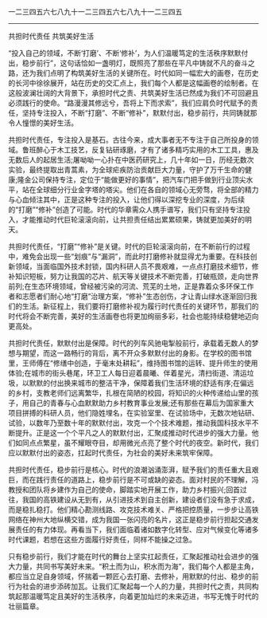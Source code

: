 一二三四五六七八九十一二三四五六七八九十一二三四五

---

共担时代责任 共筑美好生活

​   “投入自己的领域，不断‘打磨’、不断‘修补’，为人们温暖笃定的生活秩序默默付出，稳步前行”，这句话恰如一盏明灯，既照亮了那些在平凡中铸就不凡的奋斗之路，还为我们点明了构筑美好生活的关键所在。时代如同一幅宏大的画卷，在历史的长河中徐徐展开，站在历史的交汇点上，我们每个人都是这幅画卷的绘制者。在这般波澜壮阔的大背景下，承担时代之责、共筑美好生活已然成为我们不可回避且必须践行的使命。“路漫漫其修远兮，吾将上下而求索”，我们应肩负时代赋予的责任，坚持专注投入，不断“打磨”、不断“修补”，默默付出，稳步前行，共同铸就那令人憧憬的美好生活。

​    共担时代责任，专注投入是基石。古往今来，成大事者无不专注于自己所投身的领域。鲁班醉心于木工技艺，反复钻研琢磨，才有了诸多精巧实用的木工工具，惠及无数后人的起居生活;屠呦呦一心扑在中医药研究上，几十年如一日，历经无数次实验，最终提取出青蒿素，为全球疟疾防治贡献巨大力量，守护了万千生命的健康;隆金公司保持专注，定位于“能做更好的事情”，把汽车门把手做到行业顶尖水平，站在全球细分行业金字塔的塔尖。他们在各自的领域心无旁骛，将全部的精力与心血倾注其中，正是这种专注的投入，让他们得以深挖专业的深度，为后续的“打磨”“修补”创造了可能。时代的华章需众人携手谱写，我们只有坚持专注投入，才能推动时代巨轮滚滚向前，让共担责任结出累累硕果，铸就更加美好的明天。

​    共担时代责任，“打磨”“修补”是关键。时代的巨轮滚滚向前，在不断前行的过程中，难免会出现一些“划痕”与“漏洞”，而此时打磨修补就显得尤为重要。在科技创新领域，当面临国外技术封锁，国内科研人员不畏艰难，一点点打磨技术细节，修补知识短板，努力让我国的芯片、航天等关键技术不断完善，打破瓶颈，走向世界前列;在生态环境领域，曾经被污染的河流、荒芜的土地，正是靠着众多环保工作者和志愿者们耐心地“打磨”治理方案，“修补”生态创伤，才让青山绿水逐渐回归我们的生活。新征程上，我们要将打磨修补视为履行时代责任的关键环节，那我们的时代将会不断完善，美好的生活画卷也将更加绚丽多彩，社会也能持续稳健地迈向更高处。

​    共担时代责任，默默付出是保障。时代的列车风驰电掣般前行，承载着无数人的梦想与期望，而这一路畅行的背后，离不开众多默默付出的身影。在学校的图书馆里，王师傅在“修缮中创造，于毫末处耕耘”，维持图书馆的运转、提升师生的使用体验;在城市的街头巷尾，环卫工人每日迎着晨曦、伴着星光，清扫街道、清运垃圾，以默默的付出换来城市的整洁干净，保障着我们生活环境的舒适有序;在偏远的乡村，支教老师们远离繁华，扎根在简陋的校园，将知识的火种传递给山里的孩子，用自己的青春与心血默默助力乡村教育事业发展;还有那些在幕后为国家重大项目拼搏的科研人员，他们隐姓埋名，在实验室里、在试验场中，无数次地钻研、试验，以数年乃至数十年的默默付出，攻克一个个技术难题，推动我国科技水平不断提升。正是这一个个平凡之人的默默付出，汇聚成推动时代进步的强大力量。他们如同点点繁星，虽不耀眼夺目，却用微光点亮了整个时代的夜空。新时代，我们应以默默付出的姿态，扛起时代责任，为社会的美好未来筑牢保障。

​    共担时代责任，稳步前行是核心。时代的浪潮汹涌澎湃，赋予我们的责任重大且艰巨，而在践行责任的道路上，稳步前行是不可或缺的姿态。面对村民的不理解，冯教授和团队将乡建作为自己的使命，脚踏实地开展工作，助力乡村振兴;回首过往，我国的高铁建设从无到有，从引进技术到自主创新，建设者们没有急于求成，而是稳扎稳打。他们精心勘测线路、攻克技术难关、严格把控质量，一步步让高铁网络在神州大地纵横交错，成为我国一张闪亮的名片，这正是稳步前行担起交通发展责任的有力体现。再看当下，我们面临着诸如数字化转型、应对气候变化等诸多时代课题，若想在这些方面履行好责任，同样不能操之过急。

​    只有稳步前行，我们才能在时代的舞台上坚实扛起责任，汇聚起推动社会进步的强大力量，共同书写美好未来。“积土而为山，积水而为海”，我们每个人都是主角，都应当立足自身领域，怀揣着一颗匠心去打磨、去修补，用默默的付出、稳步的前行为社会的进步添砖加瓦。让我们汇聚起每一个人的力量，共担时代之责，共同构筑起那温暖笃定且美好的生活秩序，向着更加灿烂的未来迈进，书写无愧于时代的壮丽篇章。
